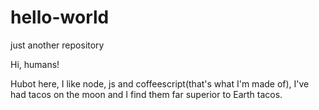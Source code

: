 # hello-world
just another repository

Hi, humans!

Hubot here, I like node, js and coffeescript(that's what I'm made of),
I've had tacos on the moon and I find them far superior to Earth tacos.
